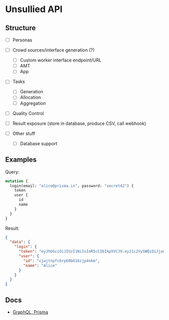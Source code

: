 # Unsullied API

## Structure
- [ ] Personas
- [ ] Crowd sources/interface generation (?)
  - [ ] Custom worker interface endpoint/URL
  - [ ] AMT
  - [ ] App
- [ ] Tasks
  - [ ] Generation
  - [ ] Allocation
  - [ ] Aggregation
- [ ] Quality Control
- [ ] Result exposure (store in database, produce CSV, call webhook)

- [ ] Other stuff
  - [ ] Database support


## Examples
Query:
```graphql
mutation {
  login(email: "alice@prisma.io", password: "secret42") {
    token
    user {
      id
      name
    }
  }
}
```

Result:
```json
{
  "data": {
    "login": {
      "token": "eyJhbGciOiJIUzI1NiIsInR5cCI6IkpXVCJ9.eyJ1c2VySWQiOiJjandqdG5wZmNicnA2MGI2MTZ6anA0bmttIiwiaWF0IjoxNTU5Nzc1NTAyfQ.2cSGtRU9w67GKCasEw6jv2zhE3VPOdND3yElMtPKw4I",
      "user": {
        "id": "cjwjtnpfcbrp60b616zjp4nkm",
        "name": "Alice"
      }
    }
  }
}
```

## Docs
- [GraphQL, Prisma](README-GraphQL.md)
